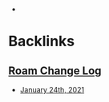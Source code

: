 - 

# Backlinks
## [Roam Change Log](<Roam Change Log.md>)
- [January 24th, 2021](<January 24th, 2021.md>)


